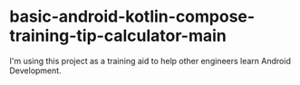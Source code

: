 # basic-android-kotlin-compose-training-tip-calculator-main
 
I'm using this project as a training aid to help other engineers learn Android Development.
